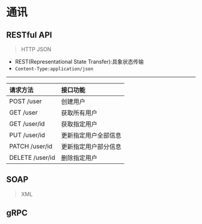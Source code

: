 # 通讯


## RESTful API
> HTTP JSON

- REST(Representational State Transfer):具象状态传输
- `Content-Type:application/json`
---
| 请求方法 | 接口功能 |
| :- | :- |
| POST /user | 创建用户 |
| GET /user | 获取所有用户 |
| GET /user/id | 获取指定用户 |
| PUT /user/id | 更新指定用户全部信息 |
| PATCH /user/id | 更新指定用户部分信息 |
| DELETE /user/id | 删除指定用户 |

## SOAP
> XML


## gRPC